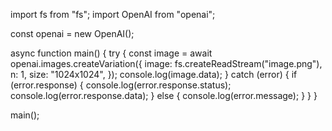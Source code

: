 import fs from "fs";
import OpenAI from "openai";

const openai = new OpenAI();

async function main() {
    try {
        const image = await openai.images.createVariation({
            image: fs.createReadStream("image.png"),
            n: 1,
            size: "1024x1024",
        });
        console.log(image.data);
    } catch (error) {
        if (error.response) {
            console.log(error.response.status);
            console.log(error.response.data);
        } else {
            console.log(error.message);
        }
    }
}

main();
